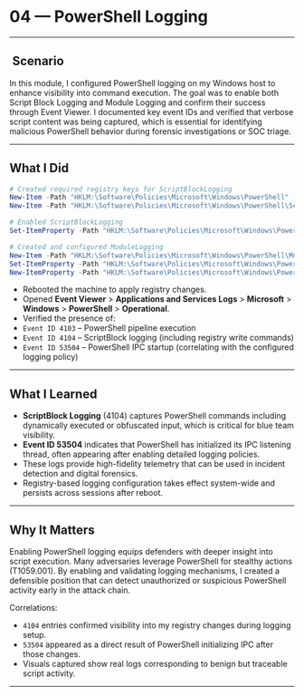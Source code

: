 # 04 — PowerShell Logging

---

## ️ Scenario

In this module, I configured PowerShell logging on my Windows host to enhance visibility into command execution. The goal was to enable both Script Block Logging and Module Logging and confirm their success through Event Viewer. I documented key event IDs and verified that verbose script content was being captured, which is essential for identifying malicious PowerShell behavior during forensic investigations or SOC triage.

---

##  What I Did

```powershell
# Created required registry keys for ScriptBlockLogging
New-Item -Path "HKLM:\Software\Policies\Microsoft\Windows\PowerShell" -Force
New-Item -Path "HKLM:\Software\Policies\Microsoft\Windows\PowerShell\ScriptBlockLogging" -Force

# Enabled ScriptBlockLogging
Set-ItemProperty -Path "HKLM:\Software\Policies\Microsoft\Windows\PowerShell\ScriptBlockLogging" -Name "EnableScriptBlockLogging" -Value 1 -Force

# Created and configured ModuleLogging
New-Item -Path "HKLM:\Software\Policies\Microsoft\Windows\PowerShell\ModuleLogging" -Force
Set-ItemProperty -Path "HKLM:\Software\Policies\Microsoft\Windows\PowerShell\ModuleLogging" -Name "EnableModuleLogging" -Value 1 -Force
New-ItemProperty -Path "HKLM:\Software\Policies\Microsoft\Windows\PowerShell\ModuleLogging" -Name "ModuleNames" -Value "*" -PropertyType MultiString -Force
```

- Rebooted the machine to apply registry changes.
- Opened **Event Viewer** > **Applications and Services Logs** > **Microsoft** > **Windows** > **PowerShell** > **Operational**.
- Verified the presence of:
- `Event ID 4103` – PowerShell pipeline execution
- `Event ID 4104` – ScriptBlock logging (including registry write commands)
- `Event ID 53504` – PowerShell IPC startup (correlating with the configured logging policy)

---

##  What I Learned

- **ScriptBlock Logging** (4104) captures PowerShell commands including dynamically executed or obfuscated input, which is critical for blue team visibility.
- **Event ID 53504** indicates that PowerShell has initialized its IPC listening thread, often appearing after enabling detailed logging policies.
- These logs provide high-fidelity telemetry that can be used in incident detection and digital forensics.
- Registry-based logging configuration takes effect system-wide and persists across sessions after reboot.

---

##  Why It Matters

Enabling PowerShell logging equips defenders with deeper insight into script execution. Many adversaries leverage PowerShell for stealthy actions (T1059.001). By enabling and validating logging mechanisms, I created a defensible position that can detect unauthorized or suspicious PowerShell activity early in the attack chain.

Correlations:
- `4104` entries confirmed visibility into my registry changes during logging setup.
- `53504` appeared as a direct result of PowerShell initializing IPC after those changes.
- Visuals captured show real logs corresponding to benign but traceable script activity.

---
